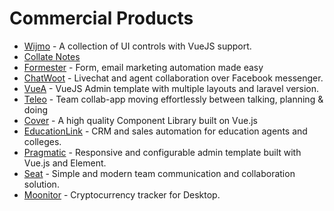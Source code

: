 # Commercial Products

- [Wijmo](http://wijmo.com/products/wijmo-5/) - A collection of UI controls with VueJS support.
- [Collate Notes](http://www.collatenotes.com/)
- [Formester](https://www.formester.com/) - Form, email marketing automation made easy
- [ChatWoot](https://www.chatwoot.com/) - Livechat and agent collaboration over Facebook messenger.
- [VueA](https://themeforest.net/item/vuejs-laravel-admin-template/20119122?ref=jyostna&utm_source=awesomevue) - VueJS Admin template with multiple layouts and laravel version.
- [Teleo](https://www.teleo.co/?utm_source=AwesomeVue) - Team collab-app moving effortlessly between talking, planning & doing
- [Cover](http://cover.20theme.com) - A high quality Component Library built on Vue.js
- [EducationLink](https://geteducation.link/?utm_source=AwesomeVue) - CRM and sales automation for education agents and colleges.
- [Pragmatic](https://themeforest.net/item/pragmatic-vuejs-admin-template/21775201?ref=Linko91&utm_source=awesomevue) - Responsive and configurable admin template built with Vue.js and Element.
- [Seat](https://www.useseat.com/) - Simple and modern team communication and collaboration solution.
- [Moonitor](https://moonitor.io/) - Cryptocurrency tracker for Desktop.
